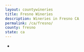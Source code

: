 ```yaml
---
layout: countywineries
title: Fresno Wineries
description: Wineries in Fresno CA
permalink: /ca/fresno/
county: fresno
state: ca
---
```

-
